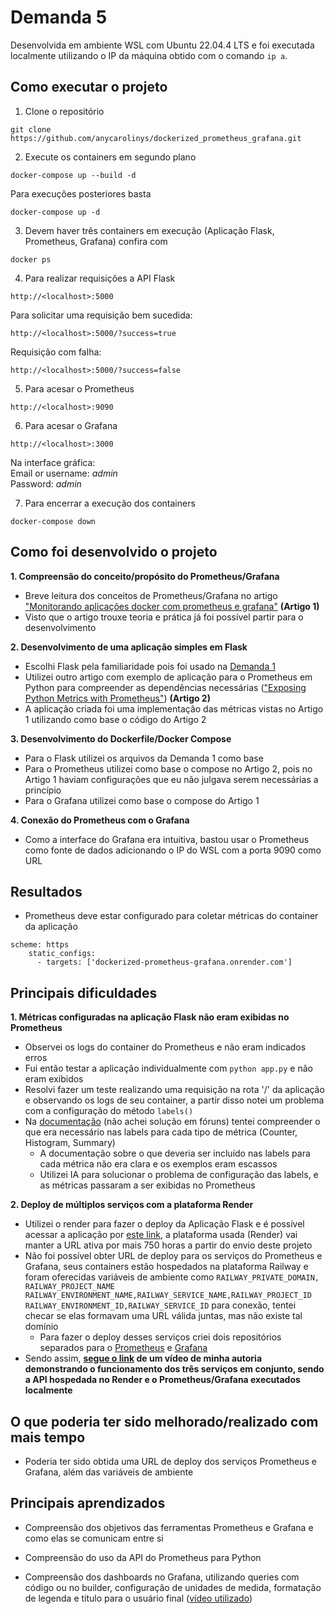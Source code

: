 # Demanda 5
Desenvolvida em ambiente WSL com Ubuntu 22.04.4 LTS e foi executada localmente utilizando o IP da máquina obtido com o comando ```ip a```.  

## **Como executar o projeto**  

1. Clone o repositório
```
git clone https://github.com/anycarolinys/dockerized_prometheus_grafana.git
```

2. Execute os containers em segundo plano 
```
docker-compose up --build -d 
```
Para execuções posteriores basta
```
docker-compose up -d 
```
3. Devem haver três containers em execução (Aplicação Flask, Prometheus, Grafana) confira com
```
docker ps
```

4. Para realizar requisições a API Flask
```
http://<localhost>:5000
```
Para solicitar uma requisição bem sucedida:  
```
http://<localhost>:5000/?success=true
```
Requisição com falha:  
```
http://<localhost>:5000/?success=false
```

5. Para acesar o Prometheus
```
http://<localhost>:9090
```

6. Para acesar o Grafana
```
http://<localhost>:3000
```
Na interface gráfica:  
Email or username: *admin*  
Password: *admin*  

7. Para encerrar a execução dos containers  
```
docker-compose down
```

## **Como foi desenvolvido o projeto**  

**1. Compreensão do conceito/propósito do Prometheus/Grafana**
- Breve leitura dos conceitos de Prometheus/Grafana no artigo ["Monitorando aplicações docker com prometheus e grafana"](https://medium.com/xp-inc/monitorando-aplica%C3%A7%C3%B5es-docker-com-prometheus-e-grafana-593f507fc17) **(Artigo 1)**
- Visto que o artigo trouxe teoria e prática já foi possível partir para o desenvolvimento  

**2. Desenvolvimento de uma aplicação simples em Flask**
- Escolhi Flask pela familiaridade pois foi usado na [Demanda 1](https://github.com/anycarolinys/dockerized_flask_api)
- Utilizei outro artigo com exemplo de aplicação para o Prometheus em Python para compreender as dependências necessárias (["Exposing Python Metrics with Prometheus"](https://medium.com/@letathenasleep/exposing-python-metrics-with-prometheus-c5c837c21e4d)) **(Artigo 2)**
- A aplicação criada foi uma implementação das métricas vistas no Artigo 1 utilizando como base o código do Artigo 2

**3. Desenvolvimento do Dockerfile/Docker Compose**
- Para o Flask utilizei os arquivos da Demanda 1 como base
- Para o Prometheus utilizei como base o compose no Artigo 2, pois no Artigo 1 haviam configurações que eu não julgava serem necessárias a princípio
- Para o Grafana utilizei como base o compose do Artigo 1

**4. Conexão do Prometheus com o Grafana**
- Como a interface do Grafana era intuitiva, bastou usar o Prometheus como fonte de dados adicionando o IP do WSL com a porta 9090 como URL


## **Resultados**
- Prometheus deve estar configurado para coletar métricas do container da
aplicação  
```
scheme: https
    static_configs:
      - targets: ['dockerized-prometheus-grafana.onrender.com']
```

## **Principais dificuldades**  

**1. Métricas configuradas na aplicação Flask não eram exibidas no Prometheus**
- Observei os logs do container do Prometheus e não eram indicados erros
- Fui então testar a aplicação individualmente com ```python app.py``` e não eram exibidos
- Resolvi fazer um teste realizando uma requisição na rota '/' da aplicação e observando os logs de seu container, a partir disso notei um problema com a configuração do método ```labels()```  
- Na [documentação](https://prometheus.github.io/client_python/instrumenting/labels/) (não achei solução em fóruns) tentei compreender o que era necessário nas labels para cada tipo de métrica (Counter, Histogram, Summary)
    -  A documentação sobre o que deveria ser incluído nas labels para cada métrica não era clara e os exemplos eram escassos
    - Utilizei IA para solucionar o problema de configuração das labels, e as métricas passaram a ser exibidas no Prometheus

**2. Deploy de múltiplos serviços com a plataforma Render**
- Utilizei o render para fazer o deploy da Aplicação Flask e é possível acessar a aplicação por [este link](https://dockerized-prometheus-grafana.onrender.com), a plataforma usada (Render) vai manter a URL ativa por mais 750 horas a partir do envio deste projeto
- Não foi possível obter URL de deploy para os serviços do Prometheus e Grafana, seus containers estão hospedados na plataforma Railway e foram oferecidas variáveis de ambiente como ```RAILWAY_PRIVATE_DOMAIN, RAILWAY_PROJECT_NAME RAILWAY_ENVIRONMENT_NAME,RAILWAY_SERVICE_NAME,RAILWAY_PROJECT_ID RAILWAY_ENVIRONMENT_ID,RAILWAY_SERVICE_ID``` para conexão, tentei checar se elas formavam uma URL válida juntas, mas não existe tal domínio  
    - Para fazer o deploy desses serviços criei dois repositórios separados para o [Prometheus](https://github.com/anycarolinys/prometheus_service) e [Grafana](https://github.com/anycarolinys/grafana_service)
- Sendo assim, **[segue o link](https://youtu.be/ilL09HIq-H0?si=4Wk4UgmkDx9xOtlB) de um vídeo de minha autoria demonstrando o funcionamento dos três serviços em conjunto, sendo a API hospedada no Render e o Prometheus/Grafana executados localmente**

## **O que poderia ter sido melhorado/realizado com mais tempo**  
- Poderia ter sido obtida uma URL de deploy dos serviços Prometheus e Grafana, além das variáveis de ambiente

## **Principais aprendizados**  
- Compreensão dos objetivos das ferramentas Prometheus e Grafana e como elas se comunicam entre si

- Compreensão do uso da API do Prometheus para Python
 
- Compreensão dos dashboards no Grafana, utilizando queries com código ou no builder, configuração de unidades de medida, formatação de legenda e título para o usuário final  ([vídeo utilizado](https://youtu.be/EGgtJUjky8w?si=H2K8y3eOY5DZTysX))


